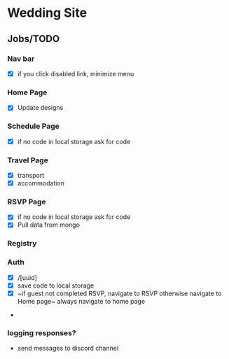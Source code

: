 # Wedding Site

## Jobs/TODO

### Nav bar

- [x] if you click disabled link, minimize menu

### Home Page

- [x] Update designs

### Schedule Page

- [x] if no code in local storage ask for code

### Travel Page

- [x] transport
- [x] accommodation

### RSVP Page

- [x] if no code in local storage ask for code
- [x] Pull data from mongo

### Registry

### Auth

- [x] /[uuid]
- [x] save code to local storage
- [x] ~if guest not completed RSVP, navigate to RSVP otherwise navigate to Home page~ always navigate to home page
-

### logging responses?

- send messages to discord channel
